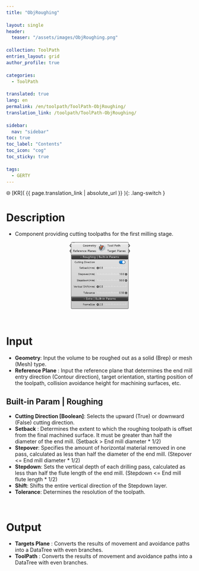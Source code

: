 ```yaml
---
title: "ObjRoughing"

layout: single
header:
  teaser: "/assets/images/ObjRoughing.png"

collection: ToolPath
entries_layout: grid
author_profile: true

categories:
  - ToolPath

translated: true
lang: en
permalink: /en/toolpath/ToolPath-ObjRoughing/
translation_link: /toolpath/ToolPath-ObjRoughing/

sidebar:
  nav: "sidebar"
toc: true
toc_label: "Contents"
toc_icon: "cog"
toc_sticky: true

tags: 
  - GERTY
---
```


🌐 [KR]( {{ page.translation_link | absolute_url }} ){: .lang-switch }

# Description

* Component providing cutting toolpaths for the first milling stage.

<p align="center">  <img src="/assets/images/ObjRoughing.png" align="center" width="32%"></p>

<br>

# Input

* **Geometry**: Input the volume to be roughed out as a solid (Brep) or mesh (Mesh) type.
* **Reference Plane** : Input the reference plane that determines the end mill entry direction (Contour direction), target orientation, starting position of the toolpath, collision avoidance height for machining surfaces, etc.

## Built-in Param | Roughing

* **Cutting Direction [Boolean]**: Selects the upward (True) or downward (False) cutting direction.
* **Setback** : Determines the extent to which the roughing toolpath is offset from the final machined surface. It must be greater than half the diameter of the end mill. (Setback > End mill diameter * 1/2)
* **Stepover**: Specifies the amount of horizontal material removed in one pass, calculated as less than half the diameter of the end mill. (Stepover <= End mill diameter * 1/2)
* **Stepdown**: Sets the vertical depth of each drilling pass, calculated as less than half the flute length of the end mill. (Stepdown <= End mill flute length * 1/2)
* **Shift**: Shifts the entire vertical direction of the Stepdown layer.
* **Tolerance**: Determines the resolution of the toolpath.

<br>

# Output

* **Targets Plane** : Converts the results of movement and avoidance paths into a DataTree with even branches.
* **ToolPath** : Converts the results of movement and avoidance paths into a DataTree with even branches.